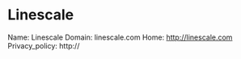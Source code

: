 
# Linescale

Name: Linescale
Domain: linescale.com
Home: http://linescale.com
Privacy_policy: http://
